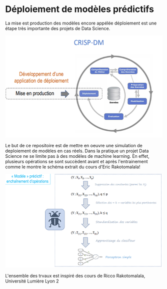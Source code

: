 # Déploiement de modèles prédictifs

La mise est production des modèles encore appélée déploiement est une étape très importante des projets de Data Science. 

 ![](./deployment.PNG)<!-- -->


Le but de ce repositoire est de mettre en oeuvre une simulation de deploiement de modèles en cas réels.
Dans la pratique un projet Data Science ne se limite pas à des modèles de machine learning. En effet, plusieurs opérations se sont succèdent avant et après l'entrainement comme le montre le schéma extrait du cours d'Eric Rakotomalala!


 ![](./schema.PNG)<!-- -->

L'ensemble des trvaux est inspiré des cours de Ricco Rakotomalala, Université Lumière Lyon 2
